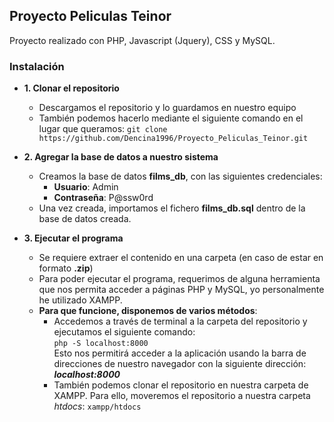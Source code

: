 ## Proyecto Peliculas Teinor
Proyecto realizado con PHP, Javascript (Jquery), CSS y MySQL.
### Instalación
*	**1. Clonar el repositorio**
	*	Descargamos el repositorio y lo guardamos en nuestro equipo
	*	También podemos hacerlo mediante el siguiente comando en el lugar que queramos:
	``git clone https://github.com/Dencina1996/Proyecto_Peliculas_Teinor.git``
			

*	**2. Agregar la base de datos a nuestro sistema**   
	* Creamos la base de datos **films_db**, con las siguientes credenciales:
		* **Usuario**: Admin
		*   **Contraseña**: P@ssw0rd
	*  Una vez creada, importamos el fichero **films_db.sql** dentro de la base de datos creada.

*	**3. Ejecutar el programa**
	* Se requiere extraer el contenido en una carpeta (en caso de estar en formato **.zip**)
	* Para poder ejecutar el programa, requerimos de alguna herramienta que nos permita acceder a páginas PHP y MySQL, yo personalmente he utilizado XAMPP. 
	* **Para que funcione, disponemos de varios métodos**:
		* Accedemos a través de terminal a la carpeta del repositorio y ejecutamos el siguiente comando:		
	 ``php -S localhost:8000``		
	 Esto nos permitirá acceder a la aplicación usando la barra de direcciones de nuestro navegador con la siguiente dirección: ***localhost:8000***
		* También podemos clonar el repositorio en nuestra carpeta de XAMPP. Para ello, moveremos el repositorio a nuestra carpeta *htdocs*:
	``xampp/htdocs``
